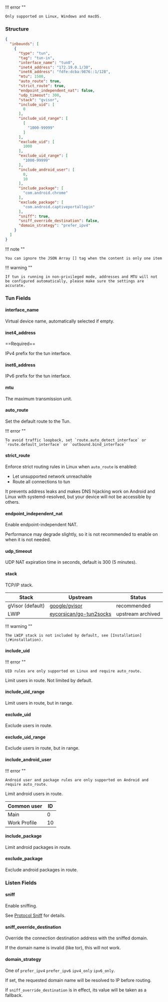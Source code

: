 !!! error ""

    Only supported on Linux, Windows and macOS.

### Structure

```json
{
  "inbounds": [
    {
      "type": "tun",
      "tag": "tun-in",
      "interface_name": "tun0",
      "inet4_address": "172.19.0.1/30",
      "inet6_address": "fdfe:dcba:9876::1/128",
      "mtu": 1500,
      "auto_route": true,
      "strict_route": true,
      "endpoint_independent_nat": false,
      "udp_timeout": 300,
      "stack": "gvisor",
      "include_uid": [
        0
      ],
      "include_uid_range": [
        [
          "1000-99999"
        ]
      ],
      "exclude_uid": [
        1000
      ],
      "exclude_uid_range": [
        "1000-99999"
      ],
      "include_android_user": [
        0,
        10
      ],
      "include_package": [
        "com.android.chrome"
      ],
      "exclude_package": [
        "com.android.captiveportallogin"
      ],
      "sniff": true,
      "sniff_override_destination": false,
      "domain_strategy": "prefer_ipv4"
    }
  ]
}
```

!!! note ""

    You can ignore the JSON Array [] tag when the content is only one item

!!! warning ""

    If tun is running in non-privileged mode, addresses and MTU will not be configured automatically, please make sure the settings are accurate.

### Tun Fields

#### interface_name

Virtual device name, automatically selected if empty.

#### inet4_address

==Required==

IPv4 prefix for the tun interface.

#### inet6_address

IPv6 prefix for the tun interface.

#### mtu

The maximum transmission unit.

#### auto_route

Set the default route to the Tun.

!!! error ""

    To avoid traffic loopback, set `route.auto_detect_interface` or `route.default_interface` or `outbound.bind_interface`

#### strict_route

Enforce strict routing rules in Linux when `auto_route` is enabled:

* Let unsupported network unreachable
* Route all connections to tun

It prevents address leaks and makes DNS hijacking work on Android and Linux with systemd-resolved, but your device will
not be accessible by others.

#### endpoint_independent_nat

Enable endpoint-independent NAT.

Performance may degrade slightly, so it is not recommended to enable on when it is not needed.

#### udp_timeout

UDP NAT expiration time in seconds, default is 300 (5 minutes).

#### stack

TCP/IP stack.

| Stack            | Upstream                                                              | Status            |
|------------------|-----------------------------------------------------------------------|-------------------|
| gVisor (default) | [google/gvisor](https://github.com/google/gvisor)                     | recommended       |
| LWIP             | [eycorsican/go-tun2socks](https://github.com/eycorsican/go-tun2socks) | upstream archived |

!!! warning ""

    The LWIP stack is not included by default, see [Installation](/#installation).

#### include_uid

!!! error ""

    UID rules are only supported on Linux and require auto_route.

Limit users in route. Not limited by default.

#### include_uid_range

Limit users in route, but in range.

#### exclude_uid

Exclude users in route.

#### exclude_uid_range

Exclude users in route, but in range.

#### include_android_user

!!! error ""

    Android user and package rules are only supported on Android and require auto_route.

Limit android users in route.

| Common user  | ID  |
|--------------|-----|
| Main         | 0   |
| Work Profile | 10  |

#### include_package

Limit android packages in route.

#### exclude_package

Exclude android packages in route.

### Listen Fields

#### sniff

Enable sniffing.

See [Protocol Sniff](/configuration/route/sniff/) for details.

#### sniff_override_destination

Override the connection destination address with the sniffed domain.

If the domain name is invalid (like tor), this will not work.

#### domain_strategy

One of `prefer_ipv4` `prefer_ipv6` `ipv4_only` `ipv6_only`.

If set, the requested domain name will be resolved to IP before routing.

If `sniff_override_destination` is in effect, its value will be taken as a fallback.